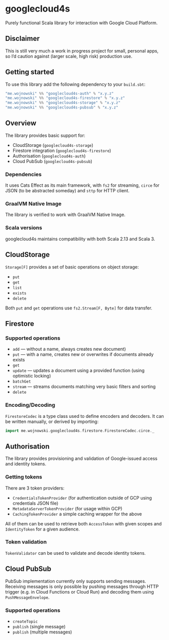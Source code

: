 # googlecloud4s
Purely functional Scala library for interaction with Google Cloud Platform.

## Disclaimer
This is still very much a work in progress project for small, personal apps, so I’d caution against (larger scale, high risk) production use.

## Getting started
To use this library add the following dependency to your `build.sbt`:

```scala
"me.wojnowski" %% "googlecloud4s-auth" % "x.y.z"
"me.wojnowski" %% "googlecloud4s-firestore" % "x.y.z"
"me.wojnowski" %% "googlecloud4s-storage" % "x.y.z"
"me.wojnowski" %% "googlecloud4s-pubsub" % "x.y.z"
```

## Overview
The library provides basic support for:

* CloudStorage (`googlecloud4s-storage`)
* Firestore integration (`googlecloud4s-firestore`)
* Authorisation (`googlecloud4s-auth`)
* Cloud PubSub (`googlecloud4s-pubsub`)

### Dependencies
It uses Cats Effect as its main framework, with `fs2` for streaming, `circe` for JSON (to be abstracted someday) and `sttp` for HTTP client.

### GraalVM Native Image
The library is verified to work with GraalVM Native Image.

### Scala versions
googlecloud4s maintains compatibility with both Scala 2.13 and Scala 3.

## CloudStorage
`Storage[F]` provides a set of basic operations on object storage:
* `put`
* `get`
* `list`
* `exists`
* `delete`

Both `put` and `get` operations use `fs2.Stream[F, Byte]` for data transfer.

## Firestore

### Supported operations
* `add` — without a name, always creates new document)
* `put` — with a name, creates new or overwrites if documents already exists
* `get`
* `update`  — updates a document using a provided function (using optimistic locking)
* `batchGet`
* `stream` — streams documents matching very basic filters and sorting
* `delete`

### Encoding/Decoding
`FirestoreCodec` is a type class used to define encoders and decoders. It can be written manually, or derived by importing:
```scala
import me.wojnowski.googlecloud4s.firestore.FirestoreCodec.circe._
```

## Authorisation
The library provides provisioning and validation of Google-issued access and identity tokens.

### Getting tokens
There are 3 token providers:
* `CredentialsTokenProvider` (for authentication outside of GCP using credentials JSON file)
* `MetadataServerTokenProvider` (for usage within GCP)
* `CachingTokenProvider` a simple caching wrapper for the above

All of them can be used to retrieve both `AccessToken` with given scopes and `IdentityToken` for a given audience.

### Token validation
`TokenValidator` can be used to validate and decode identity tokens.

## Cloud PubSub
PubSub implementation currently only supports sending messages. Receiving messages is only possible by pushing messages through HTTP trigger (e.g. in Cloud Functions or Cloud Run) and decoding them using `PushMessageEnvelope`.

### Supported operations
* `createTopic`
* `publish` (single message)
* `publish` (multiple messages)